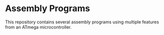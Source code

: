 # Assembly Programs
This repository contains several assembly programs using multiple features from an ATmega microcontroller.
